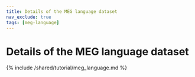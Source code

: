 ```yaml
---
title: Details of the MEG language dataset
nav_exclude: true
tags: [meg-language]
---
```


# Details of the MEG language dataset

{% include /shared/tutorial/meg_language.md %}

